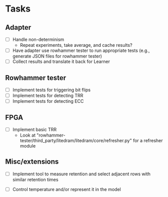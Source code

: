 # Tasks

##  Adapter

- [ ] Handle non-determinism
    - Repeat experiments, take average, and cache results?
- [ ] Have adapter use rowhammer tester to run appropriate tests (e.g., generate JSON files for rowhammer tester)
- [ ] Collect results and translate it back for Learner

##  Rowhammer tester

- [ ] Implement tests for triggering bit flips
- [ ] Implement tests for detecting TRR 
- [ ] Implement tests for detecting ECC

##   FPGA

- [ ] Implement basic TRR
    - Look at "rowhammer-tester/third_party/litedram/litedram/core/refresher.py" for a refresher module
     
##   Misc/extensions

- [ ] Implement tool to measure retention and select adjacent rows with similar retention times
- [ ] Control temperature and/or represent it in the model

